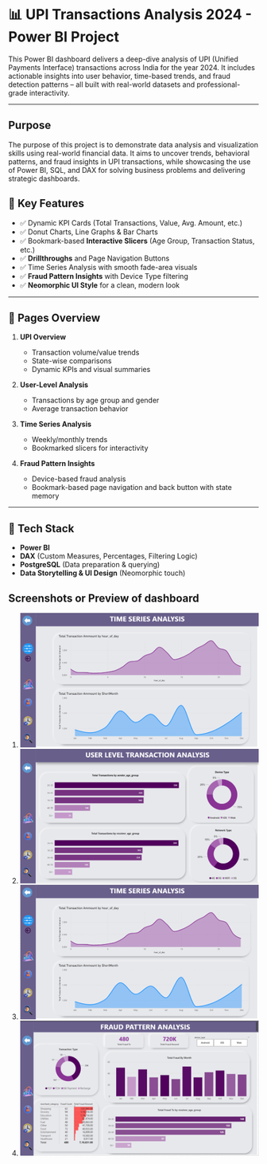 # 📊 UPI Transactions Analysis 2024 - Power BI Project

This Power BI dashboard delivers a deep-dive analysis of UPI (Unified Payments Interface) transactions across India for the year 2024. It includes actionable insights into user behavior, time-based trends, and fraud detection patterns – all built with real-world datasets and professional-grade interactivity.

---
## Purpose

The purpose of this project is to demonstrate data analysis and visualization skills using real-world financial data. It aims to uncover trends, behavioral patterns, and fraud insights in UPI transactions, while showcasing the use of Power BI, SQL, and DAX for solving business problems and delivering strategic dashboards.

## 🚀 Key Features

- ✅ Dynamic KPI Cards (Total Transactions, Value, Avg. Amount, etc.)
- ✅ Donut Charts, Line Graphs & Bar Charts
- ✅ Bookmark-based **Interactive Slicers** (Age Group, Transaction Status, etc.)
- ✅ **Drillthroughs** and Page Navigation Buttons
- ✅ Time Series Analysis with smooth fade-area visuals
- ✅ **Fraud Pattern Insights** with Device Type filtering
- ✅ **Neomorphic UI Style** for a clean, modern look

---

## 📂 Pages Overview

1. **UPI Overview**
   - Transaction volume/value trends  
   - State-wise comparisons  
   - Dynamic KPIs and visual summaries  

2. **User-Level Analysis**
   - Transactions by age group and gender  
   - Average transaction behavior  

3. **Time Series Analysis**
   - Weekly/monthly trends  
   - Bookmarked slicers for interactivity  

4. **Fraud Pattern Insights**
   - Device-based fraud analysis  
   - Bookmark-based page navigation and back button with state memory  

---

## 🧰 Tech Stack

- **Power BI**
- **DAX** (Custom Measures, Percentages, Filtering Logic)
- **PostgreSQL** (Data preparation & querying)
- **Data Storytelling & UI Design** (Neomorphic touch)

## Screenshots or Preview of dashboard
1. ![Dashboard Overview](https://github.com/adib9824/UPI-Transaction-Analysis/blob/main/Page_3.png)
2. ![User-Level Insights](https://github.com/adib9824/UPI-Transaction-Analysis/blob/main/page_2.png)
3. ![Time Trends Analysis](https://github.com/adib9824/UPI-Transaction-Analysis/blob/main/Page_3.png)
4. ![Fraud Detection View](https://github.com/adib9824/UPI-Transaction-Analysis/blob/main/Page_4.png)
